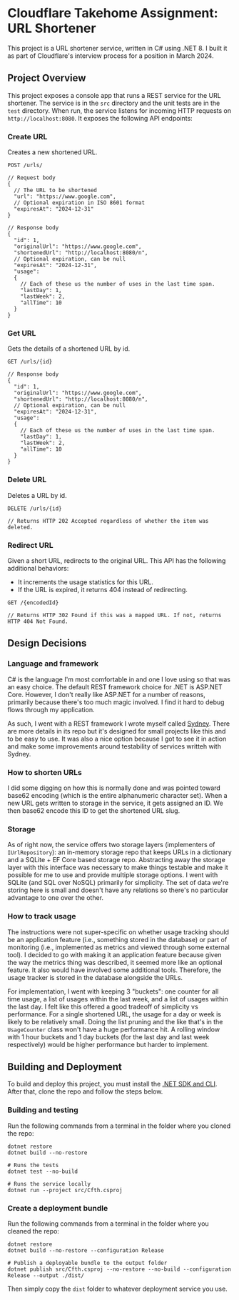 # Cloudflare Takehome Assignment: URL Shortener

This project is a URL shortener service, written in C# using .NET 8. I built it as part of
Cloudflare's interview process for a position in March 2024. 

## Project Overview

This project exposes a console app that runs a REST service for the URL shortener. The service
is in the `src` directory and the unit tests are in the `test` directory. When run, the
service listens for incoming HTTP requests on `http://localhost:8080`. It exposes
the following API endpoints:

### Create URL

Creates a new shortened URL.

```
POST /urls/

// Request body
{
  // The URL to be shortened
  "url": "https://www.google.com",
  // Optional expiration in ISO 8601 format
  "expiresAt": "2024-12-31"
}

// Response body
{
  "id": 1,
  "originalUrl": "https://www.google.com",
  "shortenedUrl": "http://localhost:8080/n",
  // Optional expiration, can be null
  "expiresAt": "2024-12-31",
  "usage":
  {
    // Each of these us the number of uses in the last time span.
    "lastDay": 1,
    "lastWeek": 2,
    "allTime": 10
  }
}
```

### Get URL

Gets the details of a shortened URL by id.

```
GET /urls/{id}

// Response body
{
  "id": 1,
  "originalUrl": "https://www.google.com",
  "shortenedUrl": "http://localhost:8080/n",
  // Optional expiration, can be null
  "expiresAt": "2024-12-31",
  "usage":
  {
    // Each of these us the number of uses in the last time span.
    "lastDay": 1,
    "lastWeek": 2,
    "allTime": 10
  }
}
```

### Delete URL

Deletes a URL by id.

```
DELETE /urls/{id}

// Returns HTTP 202 Accepted regardless of whether the item was deleted.
```

### Redirect URL

Given a short URL, redirects to the original URL. This API has the following additional behaviors:

- It increments the usage statistics for this URL.
- If the URL is expired, it returns 404 instead of redirecting.

```
GET /{encodedId}

// Returns HTTP 302 Found if this was a mapped URL. If not, returns HTTP 404 Not Found.
```

## Design Decisions

### Language and framework

C# is the language I'm most comfortable in and one I love using so that was an easy choice. The
default REST framework choice for .NET is ASP.NET Core. However, I don't really like ASP.NET for
a number of reasons, primarily because there's too much magic involved. I find it hard to debug
flows through my application.

As such, I went with a REST framework I wrote myself called [Sydney][sydney]. There are more
details in its repo but it's designed for small projects like this and to be easy to use. It was
also a nice option because I got to see it in action and make some improvements around testability
of services writteh with Sydney. 

### How to shorten URLs

I did some digging on how this is normally done and was pointed toward base62 encoding (which is
the entire alphanumeric character set). When a new URL gets written to storage in the service, 
it gets assigned an ID. We then base62 encode this ID to get the shortened URL slug. 

### Storage

As of right now, the service offers two storage layers (implementers of `IUrlRepository`): an
in-memory storage repo that keeps URLs in a dictionary and a SQLite + EF Core based storage repo.
Abstracting away the storage layer with this interface was necessary to make things testable and
make it possible for me to use and provide multiple storage options. I went with SQLite (and 
SQL over NoSQL) primarily for simplicity. The set of data we're storing here is small and doesn't
have any relations so there's no particular advantage to one over the other. 

### How to track usage

The instructions were not super-specific on whether usage tracking should be an application feature
(i.e., something stored in the database) or part of monitoring (i.e., implemented as metrics and
viewed through some external tool). I decided to go with making it an application feature because
given the way the metrics thing was described, it seemed more like an optional feature. It also
would have involved some additional tools. Therefore, the usage tracker is stored in the database
alongside the URLs. 

For implementation, I went with keeping 3 "buckets": one counter for all time usage, a list of
usages within the last week, and a list of usages within the last day. I felt like this offered a
good tradeoff of simplicity vs performance. For a single shortened URL, the usage for a day or
week is likely to be relatively small. Doing the list pruning and the like that's in the
`UsageCounter` class won't have a huge performance hit. A rolling window with 1 hour buckets and
1 day buckets (for the last day and last week respectively) would be higher performance but
harder to implement.

## Building and Deployment

To build and deploy this project, you must install the [.NET SDK and CLI][dotnet]. After that,
clone the repo and follow the steps below.

### Building and testing

Run the following commands from a terminal in the folder where you cloned the repo:

```
dotnet restore
dotnet build --no-restore

# Runs the tests
dotnet test --no-build

# Runs the service locally
dotnet run --project src/Cfth.csproj
```

### Create a deployment bundle

Run the following commands from a terminal in the folder where you cleaned the repo:

```
dotnet restore
dotnet build --no-restore --configuration Release 

# Publish a deployable bundle to the output folder
dotnet publish src/Cfth.csproj --no-restore --no-build --configuration Release --output ./dist/
```

Then simply copy the `dist` folder to whatever deployment service you use.

[sydney]: https://github.com/arnath/sydney
[dotnet]: https://dotnet.microsoft.com/en-us/download

